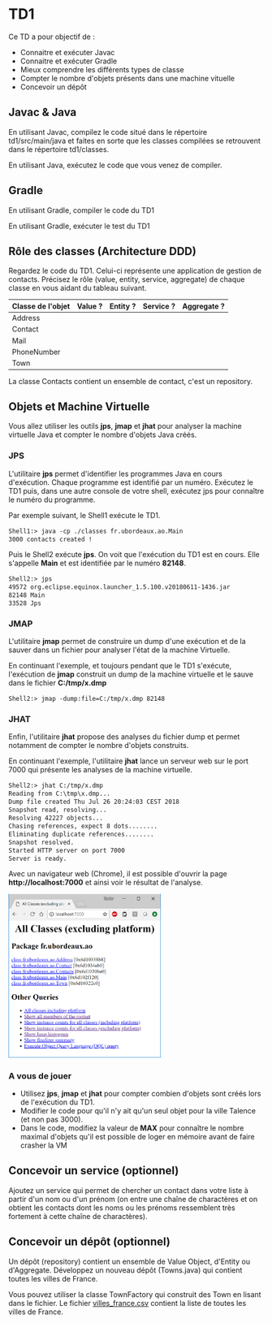 # TD1

Ce TD a pour objectif de :

* Connaitre et exécuter Javac
* Connaitre et exécuter Gradle
* Mieux comprendre les différents types de classe
* Compter le nombre d'objets présents dans une machine vituelle
* Concevoir un dépôt

## Javac & Java

En utilisant Javac, compilez le code situé dans le répertoire td1/src/main/java et faites en sorte que les classes compilées se retrouvent dans le répertoire td1/classes.

En utilisant Java, exécutez le code que vous venez de compiler.

## Gradle

En utilisant Gradle, compiler le code du TD1

En utilisant Gradle, exécuter le test du TD1

## Rôle des classes (Architecture DDD)

Regardez le code du TD1. Celui-ci représente une application de gestion de contacts. Précisez le rôle (value, entity, service, aggregate) de chaque classe en vous aidant du tableau suivant.

| Classe de l'objet | Value ? | Entity ? | Service ? | Aggregate ? |
| ------------------|---------|----------|-----------|-------------|
| Address           |         |          |           |             |
| Contact           |         |          |           |             |
| Mail              |         |          |           |             |
| PhoneNumber       |         |          |           |             |
| Town              |         |          |           |             |

La classe Contacts contient un ensemble de contact, c'est un repository.

## Objets et Machine Virtuelle

Vous allez utiliser les outils **jps**, **jmap** et **jhat** pour analyser la machine virtuelle Java et compter le nombre d'objets Java créés.

### JPS

L'utilitaire **jps** permet d'identifier les programmes Java en cours d'exécution. Chaque programme est identifié par un numéro.
Exécutez le TD1 puis, dans une autre console de votre shell, exécutez jps pour connaître le numéro du programme.

Par exemple suivant, le Shell1 exécute le TD1.

    Shell1:> java -cp ./classes fr.ubordeaux.ao.Main
    3000 contacts created !

Puis le Shell2 exécute **jps**. On voit que l'exécution du TD1 est en cours. Elle s'appelle **Main** et est identifiée par le numéro **82148**.

    Shell2:> jps
    49572 org.eclipse.equinox.launcher_1.5.100.v20180611-1436.jar
    82148 Main
    33528 Jps

### JMAP

L'utilitaire **jmap** permet de construire un dump d'une exécution et de la sauver dans un fichier pour analyser l'état de la machine Virtuelle.

En continuant l'exemple, et toujours pendant que le TD1 s'exécute, l'exécution de **jmap** construit un dump de la machine virtuelle et le sauve dans le fichier **C:/tmp/x.dmp**

    Shell2:> jmap -dump:file=C:/tmp/x.dmp 82148

### JHAT

Enfin, l'utilitaire **jhat** propose des analyses du fichier dump et permet notamment de compter le nombre d'objets construits.

En continuant l'exemple, l'utilitaire **jhat** lance un serveur web sur le port 7000 qui présente les analyses de la machine virtuelle.

    Shell2:> jhat C:/tmp/x.dmp
    Reading from C:\tmp\x.dmp...
    Dump file created Thu Jul 26 20:24:03 CEST 2018
    Snapshot read, resolving...
    Resolving 42227 objects...
    Chasing references, expect 8 dots........
    Eliminating duplicate references........
    Snapshot resolved.
    Started HTTP server on port 7000
    Server is ready.

Avec un navigateur web (Chrome), il est possible d'ouvrir la page **http://localhost:7000** et ainsi voir le résultat de l'analyse.

<img src="jhat.png" alt="image de l'analyse" width="300px"/>

### A vous de jouer

* Utilisez **jps**, **jmap** et **jhat** pour compter combien d'objets sont créés lors de l'exécution du TD1.
* Modifier le code pour qu'il n'y ait qu'un seul objet pour la ville Talence (et non pas 3000).
* Dans le code, modifiez la valeur de **MAX** pour connaître le nombre maximal d'objets qu'il est possible de loger en mémoire avant de faire crasher la VM

## Concevoir un service (optionnel)

Ajoutez un service qui permet de chercher un contact dans votre liste à partir d'un nom ou d'un prénom (on entre une chaîne de charactères et on obtient les contacts dont les noms ou les prénoms ressemblent très fortement à cette chaîne de charactères).

## Concevoir un dépôt (optionnel)

Un dépôt (repository) contient un ensemble de Value Object, d'Entity ou d'Aggregate. Développez un nouveau dépôt (Towns.java) qui contient toutes les villes de France.

Vous pouvez utiliser la classe TownFactory qui construit des Town en lisant dans le fichier. Le fichier [villes_france.csv](villes_france.csv) contient la liste de toutes les villes de France.
